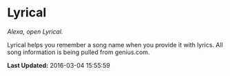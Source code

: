 # Lyrical
*Alexa, open Lyrical.*

Lyrical helps you remember a song name when you provide it with lyrics. All song information is being pulled from genius.com.

**Last Updated:** 2016-03-04 15:55:59